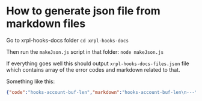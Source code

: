 # How to generate json file from markdown files

Go to xrpl-hooks-docs folder
`cd xrpl-hooks-docs`

Then run the `makeJson.js` script in that folder:
`node makeJson.js`

If everything goes well this should output `xrpl-hooks-docs-files.json` file which contains array of the error codes and markdown related to that.

Something like this:

```json
{"code":"hooks-account-buf-len","markdown":"hooks-account-buf-len\n---\n\nFunction `hook_account` has fixed-size account ID output.\n\nThis check warns about too-small size of its output buffer (if it's\nspecified by a constant - variable parameter is ignored).\n\n"},{"code":"hooks-account-conv-buf-len","markdown":"hooks-account-conv-buf-len\n---\n\nFunction `util_raddr` has fixed-size account ID input.\n\nThis check warns unless the correct size is passed in the input size\nparameter (if it's specified by a constant - variable parameter is\nignored).\n"}]
```
